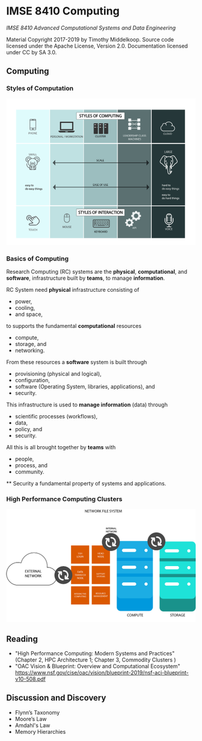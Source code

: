 # IMSE 8410 Computing

*IMSE 8410 Advanced Computational Systems and Data Engineering*

Material Copyright 2017-2019 by Timothy Middelkoop. Source code
licensed under the Apache License, Version 2.0. Documentation licensed
under CC by SA 3.0.

## Computing

### Styles of Computation
![Illustration of Styles of Computing](resources/styles-of-compute.jpg "Styles of Computation")

### Basics of Computing

Research Computing (RC) systems are the **physical**,
**computational**, and **software**, infrastructure built by
**teams**, to manage **information**.

RC System need **physical** infrastructure consisting of
 * power, 
 * cooling,
 * and space,

to supports the fundamental **computational** resources 
 * compute,
 * storage, and
 * networking.

From these resources a **software** system is built through
 * provisioning (physical and logical), 
 * configuration,
 * software (Operating System, libraries, applications), and
 * security.

This infrastructure is used to **manage information** (data) through 
 * scientific processes (workflows),
 * data,
 * policy, and
 * security.

All this is all brought together by **teams** with 
 * people,
 * process, and
 * community.

** Security a fundamental property of systems and applications.

### High Performance Computing Clusters

![HPC Cluster Diagram](resources/cluster-compute-storage-network.jpg "High Performance Computing Cluster")


## Reading
 * "High Performance Computing: Modern Systems and Practices" (Chapter 2, HPC Architecture 1; Chapter 3, Commodity Clusters )
 * "OAC Vision & Blueprint: Overview and Computational Ecosystem" https://www.nsf.gov/cise/oac/vision/blueprint-2019/nsf-aci-blueprint-v10-508.pdf 

## Discussion and Discovery
 * Flynn’s Taxonomy
 * Moore’s Law
 * Amdahl's Law
 * Memory Hierarchies
